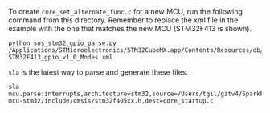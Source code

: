 To create `core_set_alternate_func.c` for a new MCU, run the following command from this directory. Remember to replace the xml file in the example with the one that matches the new MCU (STM32F413 is shown).

```
python sos_stm32_gpio_parse.py /Applications/STMicroelectronics/STM32CubeMX.app/Contents/Resources/db/mcu/IP/GPIO-STM32F413_gpio_v1_0_Modes.xml
```


`sla` is the latest way to parse and generate these files.

```
sla mcu.parse:interrupts,architecture=stm32,source=/Users/tgil/gitv4/SparkFunThingPlus/SDK/dependencies/StratifyOS-mcu-stm32/include/cmsis/stm32f405xx.h,dest=core_startup.c
```